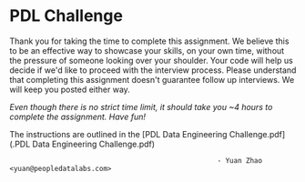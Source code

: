 # PDL Challenge

Thank you for taking the time to complete this assignment. We believe this to be an effective way to showcase your skills, on your own time, without the pressure of someone looking over your shoulder. Your code will help us decide if we'd like to proceed with the interview process. Please understand that completing this assignment doesn't guarantee follow up interviews. We will keep you posted either way.

_Even though there is no strict time limit, it should take you ~4 hours to complete the assignment. Have fun!_

The instructions are outlined in the [PDL Data Engineering Challenge.pdf](.PDL Data Engineering Challenge.pdf)

                                                       - Yuan Zhao <yuan@peopledatalabs.com>


